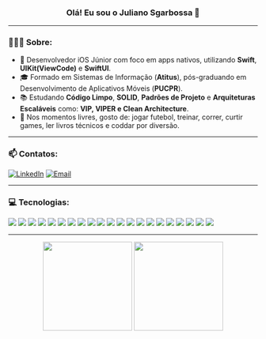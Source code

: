 <h3 align="center">Olá! Eu sou o Juliano Sgarbossa 👋</h3>

---

### 👨🏻‍💻 Sobre:
- 📱 Desenvolvedor iOS Júnior com foco em apps nativos, utilizando **Swift**, **UIKit(ViewCode)** e **SwiftUI**.
- 🎓 Formado em Sistemas de Informação (**Atitus**), pós-graduando em Desenvolvimento de Aplicativos Móveis (**PUCPR**).
- 📚 Estudando **Código Limpo**, **SOLID**, **Padrões de Projeto** e **Arquiteturas Escaláveis** como: **VIP, VIPER e Clean Architecture**.
- 🧩 Nos momentos livres, gosto de: jogar futebol, treinar, correr, curtir games, ler livros técnicos e coddar por diversão.  

---

### 📫 Contatos:

[![LinkedIn](https://img.shields.io/badge/linkedin-White?style=for-the-badge&color=%230A66C2)](https://www.linkedin.com/in/julianosgarbossa)
[![Email](https://img.shields.io/badge/gmail-White?style=for-the-badge&color=%23D14836)](mailto:contato.julianosgarbossa@gmail.com)

---

### 💻 Tecnologias:

<p align="left">
<img src="https://img.shields.io/badge/swift-White?style=for-the-badge&logo=swift&logoColor=white&color=%23F05138"/>
<img src="https://img.shields.io/badge/uikit-White?style=for-the-badge&logo=uikit&logoColor=white&color=%232396F3"/>
<img src="https://img.shields.io/badge/swiftui-White?style=for-the-badge&logo=swift&logoColor=white&color=%231575F9"/>
<img src="https://img.shields.io/badge/xcode-White?style=for-the-badge&logo=xcode&logoColor=white&color=%23147EFB"/>
<img src="https://img.shields.io/badge/git-White?style=for-the-badge&logo=git&logoColor=white&color=%23F05032"/>
<img src="https://img.shields.io/badge/github-White?style=for-the-badge&logo=github&logoColor=white&color=%23181717"/>
<img src="https://img.shields.io/badge/MVC%7CMVP%7CMVVM-White?style=for-the-badge&logo=vercel&logoColor=white&color=%231E88E5"/>
<img src="https://img.shields.io/badge/json-White?style=for-the-badge&logo=json&logoColor=white&color=%23000000"/>
<img src="https://img.shields.io/badge/API%20REST-White?style=for-the-badge&logo=swagger&logoColor=white&color=4A90E2"/>
<img src="https://img.shields.io/badge/postman-White?style=for-the-badge&logo=postman&logoColor=white&color=%23FF6C37"/>
<img src="https://img.shields.io/badge/swift%20package%20manager-White?style=for-the-badge&logo=swift&logoColor=white&color=%23F05138"/>
<img src="https://img.shields.io/badge/cocoapods-White?style=for-the-badge&logo=cocoapods&logoColor=white&color=%23EE3322"/>
<img src="https://img.shields.io/badge/firebase-White?style=for-the-badge&logo=firebase&logoColor=white&color=%23DD2C00"/>
<img src="https://img.shields.io/badge/figma-White?style=for-the-badge&logo=figma&logoColor=white&color=%23F24E1E"/>
<img src="https://img.shields.io/badge/xctest-White?style=for-the-badge&logo=swift&logoColor=white&color=%2300B14F"/>
<img src="https://img.shields.io/badge/fastlane-White?style=for-the-badge&logo=fastlane&logoColor=white&color=%2300F200"/>
<img src = "https://img.shields.io/badge/swiftlint-White?style=for-the-badge&logo=swift&logoColor=white&color=%23F05138"/>
<img src="https://img.shields.io/badge/coredata-White?style=for-the-badge&logo=swift&logoColor=white&color=%236E6E6E"/>
<img src="https://img.shields.io/badge/sqlite-White?style=for-the-badge&logo=sqlite&logoColor=white&color=%23003B57"/>
<img src="https://img.shields.io/badge/AI-White?style=for-the-badge&logo=OPENAI&logoColor=white&color=%23412991"/>
<img src="https://img.shields.io/badge/macos-White?style=for-the-badge&logo=apple&logoColor=white&color=%23000000"/>
</p>

---

<div align="center">
  <img height="180em" src="https://github-readme-stats.vercel.app/api?username=julianosgarbossa&show_icons=true&theme=radical&hide_title=true&hide_rank=true"/>
  <img height="180em" src="https://github-readme-stats.vercel.app/api/top-langs/?username=julianosgarbossa&layout=compact&theme=radical&hide_title=false"/>
</div>
